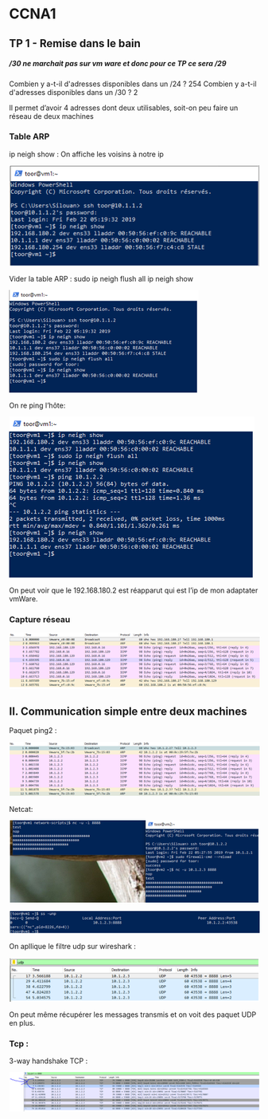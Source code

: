 # CCNA1

## TP 1 - Remise dans le bain

##### /30 ne marchait pas sur vm ware et donc pour ce TP ce sera /29

Combien y a-t-il d'adresses disponibles dans un /24 ?
254
Combien y a-t-il d'adresses disponibles dans un /30 ?
2

Il permet d’avoir 4 adresses dont deux utilisables, soit-on peu faire un réseau de deux machines


### Table ARP
ip neigh show :
On affiche les voisins à notre ip

![Alt text](https://github.com/BouBooo/CCNA1/blob/master/img/ccna_1.PNG?raw=true "Title")



Vider la table ARP :
sudo ip neigh flush all
ip neigh show

![Alt text](https://github.com/BouBooo/CCNA1/blob/master/img/ccna_2.PNG?raw=true "Title")


On re ping l’hôte:

![Alt text](https://github.com/BouBooo/CCNA1/blob/master/img/ccna_3.PNG?raw=true "Title")

On peut voir que le 192.168.180.2 est réapparut qui est l’ip de mon adaptater vmWare.


### Capture réseau

![Alt text](https://github.com/BouBooo/CCNA1/blob/master/img/ccna_4.PNG?raw=true "Title")


## II. Communication simple entre deux machines

Paquet ping2 :

![Alt text](https://github.com/BouBooo/CCNA1/blob/master/img/ccna_5.PNG?raw=true "test ping")

Netcat:

![Alt text](https://github.com/BouBooo/CCNA1/blob/master/img/ccna_6.PNG?raw=true "Netcat")

![Alt text](https://github.com/BouBooo/CCNA1/blob/master/img/ccna_7.PNG?raw=true "ss")


On apllique le filtre udp sur wireshark :

![Alt text](https://github.com/BouBooo/CCNA1/blob/master/img/ccna_8.PNG?raw=true "udp filter")


On peut même récupérer les messages transmis et on voit des paquet UDP en plus.


### Tcp :
3-way handshake TCP :


![Alt text](https://github.com/BouBooo/CCNA1/blob/master/img/ccna_9.PNG?raw=true "handshake")

